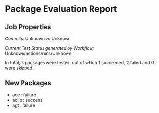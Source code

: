 # Package Evaluation Report

## Job Properties

*Commits:* Unknown vs Unknown

*Current Test Status generated by Workflow:* Unknown/actions/runs/Unknown

In total, 3 packages were tested, out of which 1 succeeded, 2 failed and 0 were skipped.

## New Packages

- ace : failure <br>
- aclib : success <br>
- agt : failure <br>
